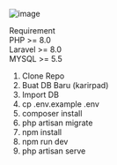 ![image](https://user-images.githubusercontent.com/30997157/123508296-ac5bc300-d698-11eb-8ad0-eaca1e557407.png)

Requirement  
PHP >= 8.0  
Laravel >= 8.0  
MYSQL >= 5.5

1. Clone Repo
2. Buat DB Baru (karirpad)
3. Import DB
4. cp .env.example .env
5. composer install
6. php artisan migrate
7. npm install  
8. npm run dev
9. php artisan serve
